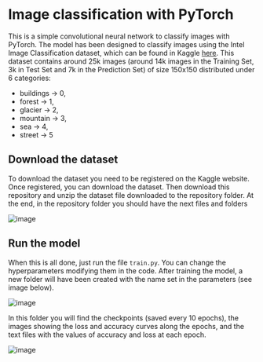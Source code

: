 # Image classification with PyTorch
This is a simple convolutional neural network to classify images with PyTorch. The model has been designed to classify images using the Intel Image Classification dataset, which can be found in Kaggle [here](https://www.kaggle.com/datasets/puneet6060/intel-image-classification). This dataset contains around 25k images (around 14k images in the Training Set, 3k in Test Set and 7k in the Prediction Set) of size 150x150 distributed under 6 categories:

- buildings → 0,
- forest → 1,
- glacier → 2,
- mountain → 3,
- sea → 4,
- street → 5

## Download the dataset
To download the dataset you need to be registered on the Kaggle website. Once registered, you can download the dataset. Then download this repository and unzip the dataset file downloaded to the repository folder. At the end, in the repository folder you should have the next files and folders

![image](https://user-images.githubusercontent.com/71872419/199296300-536e07e8-161e-4403-b5f4-51f8a5f00540.png)

## Run the model
When this is all done, just run the file ```train.py```. You can change the hyperparameters modifying them in the code. After training the model, a new folder will have been created with the name set in the parameters (see image below).

![image](https://user-images.githubusercontent.com/71872419/199299742-8bf4820d-5007-4187-8828-3a8b338f8a76.png)

In this folder you will find the checkpoints (saved every 10 epochs), the images showing the loss and accuracy curves along the epochs, and the text files with the values of accuracy and loss at each epoch.

![image](https://user-images.githubusercontent.com/71872419/199299935-a2d31178-6ff9-427c-896f-1452ee0e7e51.png)
